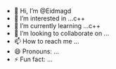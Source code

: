 - 👋 Hi, I’m @Eidmagd
- 👀 I’m interested in ...c++
- 🌱 I’m currently learning ...c++
- 💞️ I’m looking to collaborate on ...
- 📫 How to reach me ...
- 😄 Pronouns: ...
- ⚡ Fun fact: ...

<!---
Eidmagd/Eidmagd is a ✨ special ✨ repository because its `README.md` (this file) appears on your GitHub profile.
You can click the Preview link to take a look at your changes.
--->
